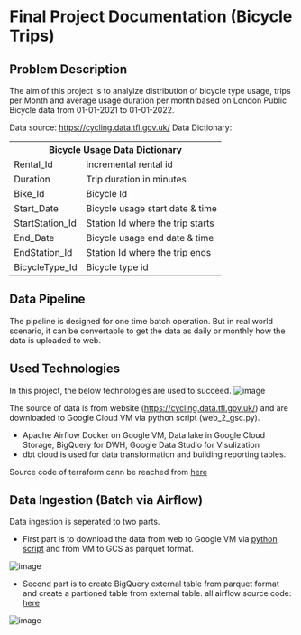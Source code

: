 # Final Project Documentation (Bicycle Trips)
## Problem Description

The aim of this project is to analyize distribution of bicycle type usage, trips per Month and average usage duration per month based on London Public Bicycle data from 01-01-2021 to 01-01-2022.

Data source: https://cycling.data.tfl.gov.uk/
Data Dictionary:
    <table>
        <th colspan=8>Bicycle Usage Data Dictionary</th>
        <tr>
            <td>Rental_Id</td>
            <td>incremental rental id</td>
        </tr>
        <tr>
            <td>Duration</td>
            <td>Trip duration in minutes</td>
        </tr>
        <tr>
            <td>Bike_Id</td>
            <td>Bicycle Id</td>
        </tr>
        <tr>
            <td>Start_Date</td>
            <td>Bicycle usage start date & time</td>
        </tr>
        <tr>
            <td>StartStation_Id</td>
            <td>Station Id where the trip starts</td>
        </tr>
        <tr>
            <td>End_Date</td>
            <td>Bicycle usage end date & time</td>
        </tr>
        <tr>
            <td>EndStation_Id</td>
            <td>Station Id where the trip ends</td>
        </tr>
        <tr>
            <td>BicycleType_Id</td>
            <td>Bicycle type id  </td>
        </tr>
    </table>
    
## Data Pipeline
The pipeline is designed for one time batch operation. But in real world scenario, it can be convertable to get the data as daily or monthly how the data is uploaded to web. 

## Used Technologies    
In this project, the below technologies are used to succeed.
![image](https://user-images.githubusercontent.com/13220471/161433977-3a1487d9-89a3-4d15-be73-ff086692dcc4.png)

The source of data is from website (https://cycling.data.tfl.gov.uk/) and are downloaded to Google Cloud VM via python script (web_2_gsc.py).

* Apache Airflow Docker on Google VM, Data lake in Google Cloud Storage, BigQuery for DWH, Google Data Studio for Visulization
* dbt cloud is used for data transformation and building reporting tables.

Source code of terraform cann be reached from <a href="https://github.com/hasantatarli/data-engineering-zoomcamp/tree/main/week_7_Final_Project/terraform">here</a>
    
## Data Ingestion (Batch via Airflow)
Data ingestion is seperated to two parts. 
* First part is to download the data from web to Google VM via <a href="https://github.com/hasantatarli/data-engineering-zoomcamp/blob/main/week_7_Final_Project/airflow/dags/web_to_gsc.py">python script</a> and from VM to GCS as parquet format.

![image](https://user-images.githubusercontent.com/13220471/161492906-8039909b-5ae0-4eee-bd2e-e6cfbdd6e394.png)

* Second part is to create BigQuery external table from parquet format and create a partioned table from external table.
all airflow source code: <a href="https://github.com/hasantatarli/data-engineering-zoomcamp/tree/main/week_7_Final_Project/airflow">here</a>

![image](https://user-images.githubusercontent.com/13220471/161491510-aa90806f-c641-43b9-911b-fddb67ca73e6.png)
